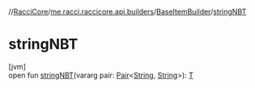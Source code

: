 //[RacciCore](../../../index.md)/[me.racci.raccicore.api.builders](../index.md)/[BaseItemBuilder](index.md)/[stringNBT](string-n-b-t.md)

# stringNBT

[jvm]\
open fun [stringNBT](string-n-b-t.md)(vararg pair: [Pair](https://kotlinlang.org/api/latest/jvm/stdlib/kotlin/-pair/index.html)&lt;[String](https://kotlinlang.org/api/latest/jvm/stdlib/kotlin/-string/index.html), [String](https://kotlinlang.org/api/latest/jvm/stdlib/kotlin/-string/index.html)&gt;): [T](index.md)
